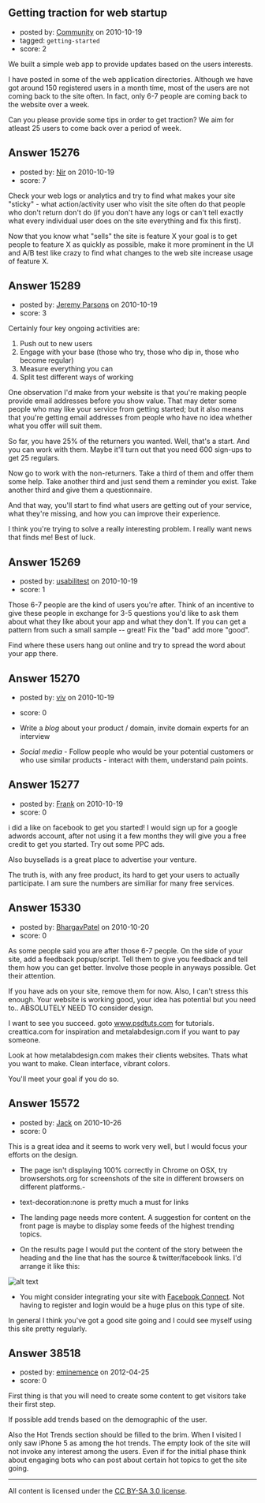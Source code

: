 ## Getting traction for web startup

- posted by: [Community](https://stackexchange.com/users/-1/-1-community) on 2010-10-19
- tagged: `getting-started`
- score: 2

We built a simple web app to provide updates based on the users interests. 

I have posted in some of the web application directories. Although we have got around 150 registered users in a month time, most of the users are not coming back to the site often. In fact, only 6-7 people are coming back to the website over a week.

Can you please provide some tips in order to get traction? We aim for atleast 25 users to come back over a period of week.




## Answer 15276

- posted by: [Nir](https://stackexchange.com/users/-1/4237-nir) on 2010-10-19
- score: 7

Check your web logs or analytics and try to find what makes your site "sticky" - what action/activity user who visit the site often do that people who don't return don't do (if you don't have any logs or can't tell exactly what every individual user does on the site everything and fix this first).

Now that you know what "sells" the site is feature X your goal is to get people to feature X as quickly as possible, make it more prominent in the UI and A/B test like crazy to find what changes to the web site increase usage of feature X.


## Answer 15289

- posted by: [Jeremy Parsons](https://stackexchange.com/users/-1/4291-jeremy-parsons) on 2010-10-19
- score: 3

Certainly four key ongoing activities are:

1. Push out to new users
2. Engage with your base (those who try, those who dip in, those who become regular)
3. Measure everything you can
4. Split test different ways of working

One observation I'd make from your website is that you're making people provide email addresses before you show value. That may deter some people who may like your service from getting started; but it also means that you're getting email addresses from people who have no idea whether what you offer will suit them. 

So far, you have 25% of the returners you wanted. Well, that's a start. And you can work with them. Maybe it'll turn out that you need 600 sign-ups to get 25 regulars. 

Now go to work with the non-returners. Take a third of them and offer them some help. Take another third and just send them a reminder you exist. Take another third and give them a questionnaire. 

And that way, you'll start to find what users are getting out of your service, what they're missing, and how you can improve their experience.

I think you're trying to solve a really interesting problem. I really want news that finds me! Best of luck.


## Answer 15269

- posted by: [usabilitest](https://stackexchange.com/users/-1/3024-usabilitest) on 2010-10-19
- score: 1

Those 6-7 people are the kind of users you're after. Think of an incentive to give these people in exchange for 3-5 questions you'd like to ask them about what they like about your app and what they don't. If you can get a pattern from such a small sample -- great! Fix the "bad" add more "good".

Find where these users hang out online and try to spread the word about your app there.



## Answer 15270

- posted by: [viv](https://stackexchange.com/users/-1/2665-viv) on 2010-10-19
- score: 0

 - Write a *blog* about your product / domain, invite domain experts for an interview
 - *Social media* - Follow people who would be your potential customers or who use similar products - interact with them, understand pain points. 


## Answer 15277

- posted by: [Frank](https://stackexchange.com/users/-1/4858-frank) on 2010-10-19
- score: 0

i did a like on facebook to get you started!
I would sign up for a google adwords account,  after not using it a few months they will give you a free credit to get you started.  Try out some PPC ads.

Also buysellads is a great place to advertise your venture.

The truth is, with any free product, its hard to get your users to actually participate. 
I am sure the numbers are similiar for many free services.




## Answer 15330

- posted by: [BhargavPatel](https://stackexchange.com/users/-1/3998-bhargavpatel) on 2010-10-20
- score: 0

As some people said you are after those 6-7 people. On the side of your site, add a feedback popup/script. Tell them to give you feedback and tell them how you can get better. Involve those people in anyways possible. Get their attention.

If you have ads on your site, remove them for now. Also, I can't stress this enough. Your website is working good, your idea has potential but you need to.. ABSOLUTELY NEED TO consider design. 

I want to see you succeed. goto www.psdtuts.com for tutorials. creattica.com for inspiration and metalabdesign.com if you want to pay someone. 

Look at how metalabdesign.com makes their clients websites. Thats what you want to make. Clean interface, vibrant colors. 

You'll meet your goal if you do so.


## Answer 15572

- posted by: [Jack](https://stackexchange.com/users/-1/4925-jack) on 2010-10-26
- score: 0

<p>This is a great idea and it seems to work very well, but I would focus your efforts on the design.  </p>

<ul>
<li><p>The page isn't displaying 100% correctly in Chrome on OSX, try browsershots.org for screenshots of the site in different browsers on different platforms.-</p></li>
<li><p>text-decoration:none is pretty much a must for links </p></li>
<li><p>The landing page needs more content.  A suggestion for content on the front page is maybe to display some feeds of the highest trending topics.</p></li>
<li><p>On the results page I would put the content of the story between the heading and the line that has the source &amp; twitter/facebook links.  I'd arrange it like this:</p></li>
</ul>

<p><img src="http://i.stack.imgur.com/beTAR.jpg" alt="alt text"></p>

<ul>
<li>You might consider integrating your site with <a href="http://developers.facebook.com/docs/guides/web--" rel="nofollow">Facebook Connect</a>.  Not having to register and login would be a huge plus on this type of site.</li>
</ul>

<p>In general I think you've got a good site going and I could see myself using this site pretty regularly.</p>



## Answer 38518

- posted by: [eminemence](https://stackexchange.com/users/-1/16820-eminemence) on 2012-04-25
- score: 0

First thing is that you will need to create some content to get visitors take their first step.

If possible add trends based on the demographic of the user.

Also the Hot Trends section should be filled to the brim. When I visited I only saw iPhone 5 as among the hot trends. The empty look of the site will not invoke any interest among the users. Even if for the initial phase think about engaging bots who can post about certain hot topics to get the site going.



---

All content is licensed under the [CC BY-SA 3.0 license](https://creativecommons.org/licenses/by-sa/3.0/).
